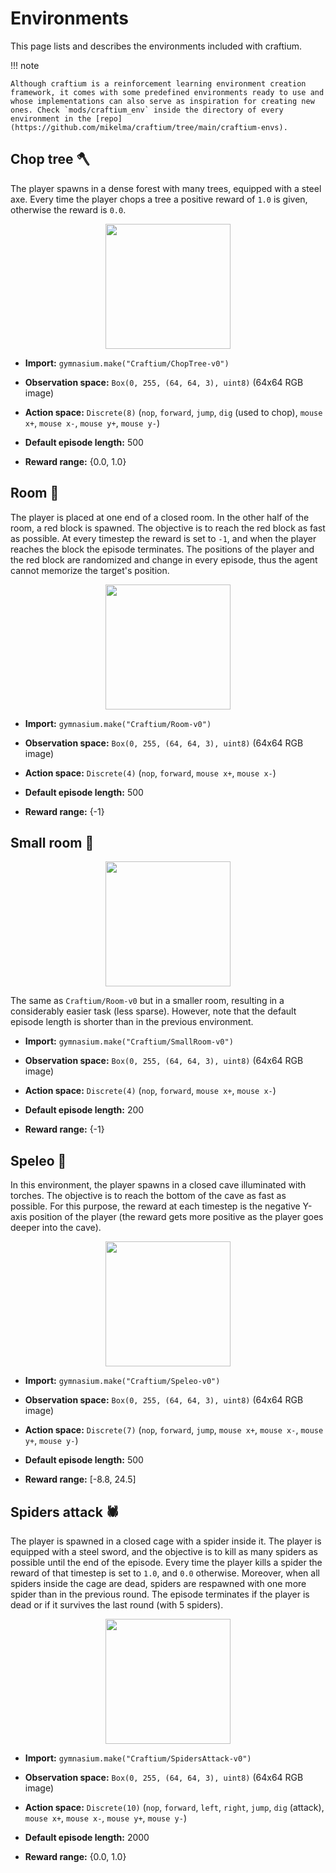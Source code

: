 # Environments

This page lists and describes the environments included with craftium.

!!! note

    Although craftium is a reinforcement learning environment creation framework, it comes with some predefined environments ready to use and whose implementations can also serve as inspiration for creating new ones. Check `mods/craftium_env` inside the directory of every environment in the [repo](https://github.com/mikelma/craftium/tree/main/craftium-envs).

## Chop tree 🪓

The player spawns in a dense forest with many trees, equipped with a steel axe. Every time the player chops a tree a positive reward of `1.0` is given, otherwise the reward is `0.0`.

<center>
<img src="../imgs/env_chop_tree.gif" width="200" align="center">
</center>

- **Import:** `gymnasium.make("Craftium/ChopTree-v0")`

- **Observation space:** `Box(0, 255, (64, 64, 3), uint8)` (64x64 RGB image)

- **Action space:** `Discrete(8)` (`nop`, `forward`, `jump`, `dig` (used to chop), `mouse x+`, `mouse x-`, `mouse y+`, `mouse y-`)

- **Default episode length:** 500

- **Reward range:** {0.0, 1.0}

## Room 🏃

The player is placed at one end of a closed room. In the other half of the room, a red block is spawned. The objective is to reach the red block as fast as possible. At every timestep the reward is set to `-1`, and when the player reaches the block the episode terminates. The positions of the player and the red block are randomized and change in every episode, thus the agent cannot memorize the target's position.

<center>
<img src="../imgs/env_room.gif" width="200" align="center">
</center>

- **Import:** `gymnasium.make("Craftium/Room-v0")`

- **Observation space:** `Box(0, 255, (64, 64, 3), uint8)` (64x64 RGB image)

- **Action space:** `Discrete(4)` (`nop`, `forward`, `mouse x+`, `mouse x-`)

- **Default episode length:** 500

- **Reward range:** {-1}

## Small room 🏃

<center>
<img src="../imgs/env_small_room.gif" width="200" align="center">
</center>

The same as `Craftium/Room-v0` but in a smaller room, resulting in a considerably easier task (less sparse). However, note that the default episode length is shorter than in the previous environment.

- **Import:** `gymnasium.make("Craftium/SmallRoom-v0")`

- **Observation space:** `Box(0, 255, (64, 64, 3), uint8)` (64x64 RGB image)

- **Action space:** `Discrete(4)` (`nop`, `forward`, `mouse x+`, `mouse x-`)

- **Default episode length:** 200

- **Reward range:** {-1}

## Speleo 🦇

In this environment, the player spawns in a closed cave illuminated with torches. The objective is to reach the bottom of the cave as fast as possible. For this purpose, the reward at each timestep is the negative Y-axis position of the player (the reward gets more positive as the player goes deeper into the cave).

<center>
<img src="../imgs/env_speleo.gif" width="200" align="center">
</center>

- **Import:** `gymnasium.make("Craftium/Speleo-v0")`

- **Observation space:** `Box(0, 255, (64, 64, 3), uint8)` (64x64 RGB image)

- **Action space:** `Discrete(7)` (`nop`, `forward`, `jump`, `mouse x+`, `mouse x-`, `mouse y+`, `mouse y-`)

- **Default episode length:** 500

- **Reward range:** [-8.8, 24.5]

## Spiders attack 🕷️

The player is spawned in a closed cage with a spider inside it. The player is equipped with a steel sword, and the objective is to kill as many spiders as possible until the end of the episode. Every time the player kills a spider the reward of that timestep is set to `1.0`, and `0.0` otherwise. Moreover, when all spiders inside the cage are dead, spiders are respawned with one more spider than in the previous round. The episode terminates if the player is dead or if it survives the last round (with 5 spiders).

<center>
<img src="../imgs/env_spiders_attack.gif" width="200" align="center">
</center>

- **Import:** `gymnasium.make("Craftium/SpidersAttack-v0")`

- **Observation space:** `Box(0, 255, (64, 64, 3), uint8)` (64x64 RGB image)

- **Action space:** `Discrete(10)` (`nop`, `forward`, `left`, `right`, `jump`, `dig` (attack), `mouse x+`, `mouse x-`, `mouse y+`, `mouse y-`)

- **Default episode length:** 2000

- **Reward range:** {0.0, 1.0}
